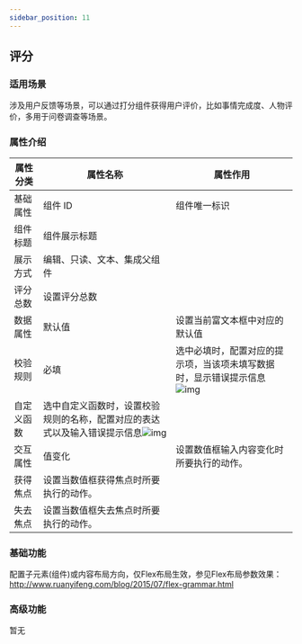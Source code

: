 ```yaml
---
sidebar_position: 11
---
```


## **评分**

### **适用场景**

涉及用户反馈等场景，可以通过打分组件获得用户评价，比如事情完成度、人物评价，多用于问卷调查等场景。

### **属性介绍**

| 属性分类   | 属性名称                                                     | 属性作用                                                     |
| ---------- | ------------------------------------------------------------ | ------------------------------------------------------------ |
| 基础属性   | 组件 ID                                                      | 组件唯一标识                                                 |
| 组件标题   | 组件展示标题                                                 |                                                              |
| 展示方式   | 编辑、只读、文本、集成父组件                                 |                                                              |
| 评分总数   | 设置评分总数                                                 |                                                              |
| 数据属性   | 默认值                                                       | 设置当前富文本框中对应的默认值                               |
| 校验规则   | 必填                                                         | 选中必填时，配置对应的提示项，当该项未填写数据时，显示错误提示信息![img](https://main.qcloudimg.com/raw/9d0b452d1526c89106fbbda8df3c1070.png) |
| 自定义函数 | 选中自定义函数时，设置校验规则的名称，配置对应的表达式以及输入错误提示信息![img](https://main.qcloudimg.com/raw/2d3c218de5f55655609f3ec9a78e50ec.png) |                                                              |
| 交互属性   | 值变化                                                       | 设置数值框输入内容变化时所要执行的动作。                     |
| 获得焦点   | 设置当数值框获得焦点时所要执行的动作。                       |                                                              |
| 失去焦点   | 设置当数值框失去焦点时所要执行的动作。                       |                                                              |



### **基础功能**

配置子元素(组件)或内容布局方向，仅Flex布局生效，参见Flex布局参数效果：http://www.ruanyifeng.com/blog/2015/07/flex-grammar.html 

### **高级功能**

暂无